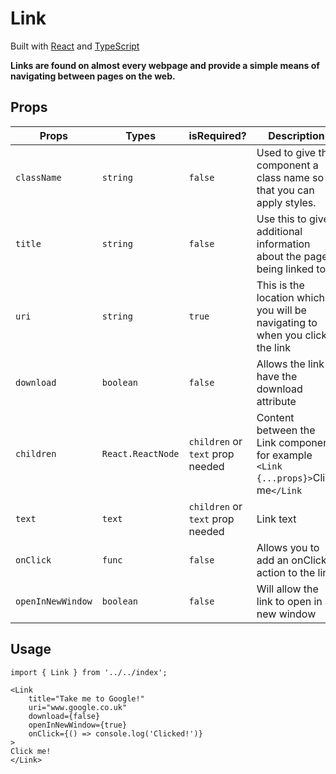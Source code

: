 # Link

Built with [React](https://reactjs.org/) and [TypeScript](https://www.typescriptlang.org/)

**Links are found on almost every webpage and provide a simple means of navigating between pages on the web.**

## Props

| Props             | Types             | isRequired?                      | Description                                                                        |
| ----------------- | ----------------- | -------------------------------- | ---------------------------------------------------------------------------------- |
| `className`       | `string`          | `false`                          | Used to give the component a class name so that you can apply styles.              |
| `title`           | `string`          | `false`                          | Use this to give additional information about the page being linked to             |
| `uri`             | `string`          | `true`                           | This is the location which you will be navigating to when you click the link       |
| `download`        | `boolean`         | `false`                          | Allows the link to have the download attribute                                     |
| `children`        | `React.ReactNode` | `children` or `text` prop needed | Content between the Link component for example `<Link {...props}>`Click me`</Link` |
| `text`            | `text`            | `children` or `text` prop needed | Link text                                                                          |
| `onClick`         | `func`            | `false`                          | Allows you to add an onClick action to the link                                    |
| `openInNewWindow` | `boolean`         | `false`                          | Will allow the link to open in a new window                                        |

## Usage

```
import { Link } from '../../index';

<Link
	title="Take me to Google!"
	uri="www.google.co.uk"
	download={false}
	openInNewWindow={true}
	onClick={() => console.log('Clicked!')}
>
Click me!
</Link>
```

